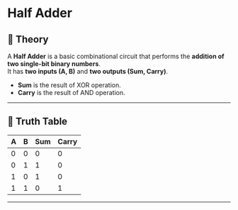 # Half Adder

## 📘 Theory
A **Half Adder** is a basic combinational circuit that performs the **addition of two single-bit binary numbers**.  
It has **two inputs (A, B)** and **two outputs (Sum, Carry)**.  
- **Sum** is the result of XOR operation.  
- **Carry** is the result of AND operation.  

---

## 📝 Truth Table

| A | B | Sum | Carry |
|---|---|-----|-------|
| 0 | 0 |  0  |   0   |
| 0 | 1 |  1  |   0   |
| 1 | 0 |  1  |   0   |
| 1 | 1 |  0  |   1   |

---



